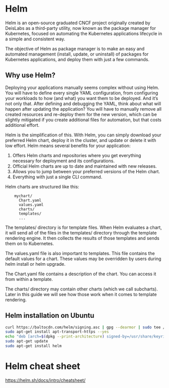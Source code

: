 # Helm
Helm is an open-source graduated CNCF project originally created by DeisLabs as a third-party utility, now known as the package manager for Kubernetes, focused on automating the Kubernetes applications lifecycle in a simple and consistent way.

The objective of Helm as package manager is to make an easy and automated management (install, update, or uninstall) of packages for Kubernetes applications, and deploy them with just a few commands.

## Why use Helm?
Deploying your applications manually seems complex without using Helm. You will have to define every single YAML configuration, from configuring your workloads to how (and what) you want them to be deployed. And it’s not only that. After defining and debugging the YAML, think about what will happen after updating the application? You will have to manually remove all created resources and re-deploy them for the new version, which can be slightly mitigated if you create additional files for automation, but that costs additional effort.

Helm is the simplification of this. With Helm, you can simply download your preferred Helm chart, deploy it in the cluster, and update or delete it with low effort. Helm means several benefits for your application:

  1. Offers Helm charts and repositories where you get everything necessary for deployment and its configurations.
  2. Official Helm charts are up to date and maintained with new releases.
  3. Allows you to jump between your preferred versions of the Helm chart.
  4. Everything with just a single CLI command.

Helm charts are structured like this:
```
    mychart/
      Chart.yaml
      values.yaml
      charts/
      templates/
      ...
```
  The templates/ directory is for template files. When Helm evaluates a chart, it will send all of the files in the templates/ directory through the template rendering engine. 
  It then collects the results of those templates and sends them on to Kubernetes.
  
  The values.yaml file is also important to templates. This file contains the default values for a chart. These values may be overridden by users during helm install or helm 
  upgrade.
  
  The Chart.yaml file contains a description of the chart. You can access it from within a template.
  
  The charts/ directory may contain other charts (which we call subcharts). Later in this guide we will see how those work when it comes to template rendering.

## Helm installation on Ubuntu

```bash
curl https://baltocdn.com/helm/signing.asc | gpg --dearmor | sudo tee /usr/share/keyrings/helm.gpg > /dev/null
sudo apt-get install apt-transport-https --yes
echo "deb [arch=$(dpkg --print-architecture) signed-by=/usr/share/keyrings/helm.gpg] https://baltocdn.com/helm/stable/debian/ all main" | sudo tee /etc/apt/sources.list.d/helm-stable-debian.list
sudo apt-get update
sudo apt-get install helm
```
# Helm cheat sheet
https://helm.sh/docs/intro/cheatsheet/
